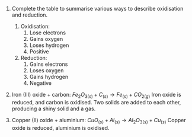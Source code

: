 
1. Complete the table to summarise various ways to describe oxidisation and reduction.
	1. Oxidisation:
		1. Lose electrons
		2. Gains oxygen
		3. Loses hydrogen
		4.  Positive
	2. Reduction:
		1. Gains electrons
		2. Loses oxygen
		3. Gains hydrogen
		4. Negative

2. Iron (III) oxide + carbon:
	$Fe_2O_{3(s)} + C_{(s)} \rightarrow Fe_{(s)} + CO_{2(g)}$
	Iron oxide is reduced, and carbon is oxidised.
	Two solids are added to each other, producing a shiny solid and a gas. 
3. Copper (II) oxide + aluminium:
	$CuO_{(s)} + Al_{(s)} \rightarrow Al_2O_{3(s)} + Cu_{(s)}$
	Copper oxide is reduced, aluminium is oxidised.

